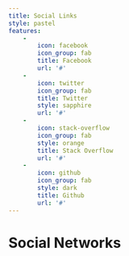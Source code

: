 ```yaml
---
title: Social Links
style: pastel
features:
    -
        icon: facebook
        icon_group: fab
        title: Facebook
        url: '#'
    -
        icon: twitter
        icon_group: fab
        title: Twitter
        style: sapphire
        url: '#'
    -
        icon: stack-overflow
        icon_group: fab
        style: orange
        title: Stack Overflow
        url: '#'
    -
        icon: github
        icon_group: fab
        style: dark
        title: Github
        url: '#'
---
```


# Social Networks